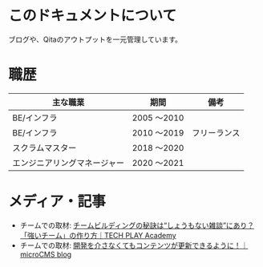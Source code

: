 # このドキュメントについて

ブログや、Qitaのアウトプットを一元管理しています。


# 職歴

|主な職業|期間|備考|
| ---- | ---- | ---- |
|BE/インフラ| 2005 〜2010 | | 
|BE/インフラ| 2010 〜2019 | フリーランス| 
|スクラムマスター| 2018 〜2020 |
|エンジニアリングマネージャー| 2020 〜2021 |


# メディア・記事

- チームでの取材: [チームビルディングの秘訣は“しょうもない雑談”にあり？「強いチーム」の作り方｜TECH PLAY Academy](https://note.com/techplayacademy/n/nee9351590a98)
- チームでの取材: [開発を介さなくてもコンテンツが更新できるように！｜microCMS blog](https://blog.microcms.io/usecase-mediba/)
